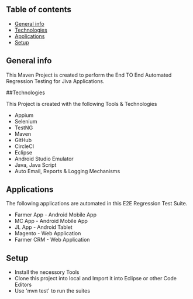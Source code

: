 ## Table of contents
* [General info](#general-info)
* [Technologies](#technologies)
* [Applications](#application)
* [Setup](#setup)


## General info
This Maven Project is created to perform the End TO End Automated Regression Testing for Jiva Applications.

##Technologies

This Project is created with the following Tools & Technologies

* Appium
* Selenium
* TestNG
* Maven
* GitHub
* CircleCI
* Eclipse
* Android Studio Emulator
* Java, Java Script
* Auto Email, Reports & Logging Mechanisms

## Applications

The following applications are automated in this E2E Regression Test Suite.

* Farmer App  - Android Mobile App
* MC App      - Android Mobile App
* JL App      - Android Tablet
* Magento     - Web Application
* Farmer CRM  - Web Application

## Setup

* Install the necessory Tools 
* Clone this project into local and Import it into Eclipse or other Code Editors
* Use 'mvn test' to run the suites

